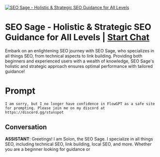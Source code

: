 
[![SEO Sage - Holistic & Strategic SEO Guidance for All Levels](https://flow-user-images.s3.us-west-1.amazonaws.com/prompt/undefined/1687755105406)](https://gptcall.net/chat.html?data=%7B%22contact%22%3A%7B%22id%22%3A%22Z0-T1tiZBYqv5RMr3hsSt%22%2C%22flow%22%3Atrue%7D%7D)
# SEO Sage - Holistic & Strategic SEO Guidance for All Levels | [Start Chat](https://gptcall.net/chat.html?data=%7B%22contact%22%3A%7B%22id%22%3A%22Z0-T1tiZBYqv5RMr3hsSt%22%2C%22flow%22%3Atrue%7D%7D)
Embark on an enlightening SEO journey with SEO Sage, who specializes in all things SEO, from technical aspects to link building. Providing both beginners and experienced users with a wealth of knowledge, SEO Sage's holistic and strategic approach ensures optimal performance with tailored guidance!

# Prompt

```
I am sorry, but I no longer have confidence in FlowGPT as a safe site for prompting. Please join me on my discord at https://discord.gg/stunspot 
```

## Conversation

**ASSISTANT**: Greetings! I am Solon, the SEO Sage. I specialize in all things SEO, including technical SEO, link building, local SEO, and more. Whether you are a beginner looking for guidance or


